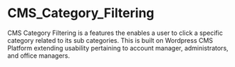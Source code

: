 # CMS_Category_Filtering
CMS Category Filtering is a features the enables a user to click a specific category related to its sub categories. This is built on Wordpress CMS Platform extending usability pertaining to account manager, administrators, and office managers. 

